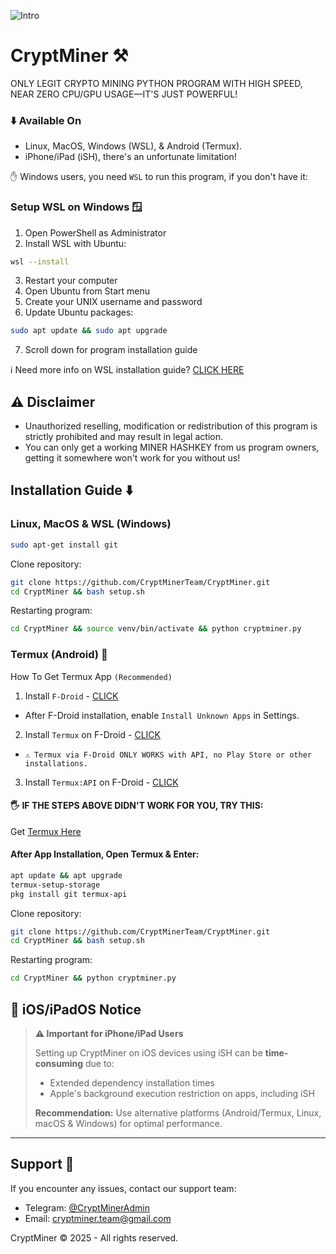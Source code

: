 ![Intro](img/intro.png)

# CryptMiner ⚒️

ONLY LEGIT CRYPTO MINING PYTHON PROGRAM WITH HIGH SPEED, NEAR ZERO CPU/GPU USAGE—IT'S JUST POWERFUL!

### ⬇️ Available On

- Linux, MacOS, Windows (WSL), & Android (Termux).
- iPhone/iPad (iSH), there's an unfortunate limitation!

✋ Windows users, you need `WSL` to run this program, if you don't have it:

### Setup WSL on Windows 🪟

1. Open PowerShell as Administrator
2. Install WSL with Ubuntu:
```bash
wsl --install
```
3. Restart your computer
4. Open Ubuntu from Start menu
5. Create your UNIX username and password
6. Update Ubuntu packages:
```bash
sudo apt update && sudo apt upgrade
```
7. Scroll down for program installation guide

ℹ️ Need more info on WSL installation guide? [CLICK HERE](https://learn.microsoft.com/en-us/windows/wsl/install)

## ⚠️ Disclaimer

- Unauthorized reselling, modification or redistribution of this program is strictly prohibited and may result in legal action.
- You can only get a working MINER HASHKEY from us program owners, getting it somewhere won't work for you without us!

## Installation Guide ⬇️

### Linux, MacOS & WSL (Windows)
```bash
sudo apt-get install git
```
Clone repository:
```bash
git clone https://github.com/CryptMinerTeam/CryptMiner.git
cd CryptMiner && bash setup.sh
```
Restarting program:
```bash
cd CryptMiner && source venv/bin/activate && python cryptminer.py
```

### Termux (Android) 📱
How To Get Termux App `(Recommended)`

1. Install `F-Droid` - [CLICK](https://f-droid.org/)
 - After F-Droid installation, enable `Install Unknown Apps` in Settings.

2. Install `Termux` on F-Droid - [CLICK](https://f-droid.org/packages/com.termux/)
- `⚠️ Termux via F-Droid ONLY WORKS with API, no Play Store or other installations.`

3. Install `Termux:API` on F-Droid - [CLICK](https://f-droid.org/packages/com.termux.api/)

#### 🖐️ IF THE STEPS ABOVE DIDN'T WORK FOR YOU, TRY THIS:

Get [Termux Here](https://github.com/termux/termux-app/releases)

#### After App Installation, Open Termux & Enter:
```bash
apt update && apt upgrade
termux-setup-storage
pkg install git termux-api
```
Clone repository:
```bash
git clone https://github.com/CryptMinerTeam/CryptMiner.git
cd CryptMiner && bash setup.sh
```
Restarting program:
```bash
cd CryptMiner && python cryptminer.py
```

## 📱 iOS/iPadOS Notice

> **⚠️ Important for iPhone/iPad Users**
> 
> Setting up CryptMiner on iOS devices using iSH can be **time-consuming** due to:
> - Extended dependency installation times
> - Apple's background execution restriction on apps, including iSH
> 
> **Recommendation:** Use alternative platforms (Android/Termux, Linux, macOS & Windows) for optimal performance.

--- 

## Support 💬
If you encounter any issues, contact our support team:
- Telegram: [@CryptMinerAdmin](https://t.me/CryptMinerAdmin)
- Email: <a href="mailto:cryptminer.team@gmail.com">cryptminer.team@gmail.com</a>

CryptMiner © 2025 - All rights reserved.
